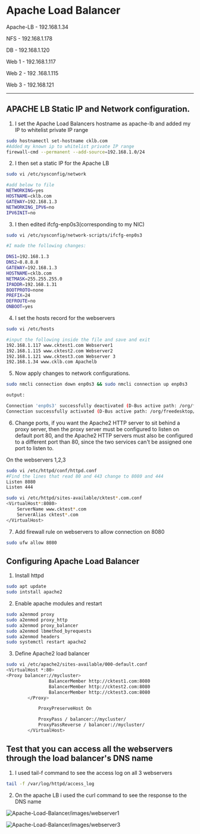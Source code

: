 # Apache Load Balancer

Apache-LB - 192.168.1.34

NFS - 192.168.1.178

DB - 192.168.1.120

Web 1 - 192.168.1.117

Web 2 - 192 .168.1.115

Web 3 - 192.168.121

---

## APACHE LB Static IP and Network configuration.

1. I set the Apache Load Balancers hostname as apache-lb and added my IP to whitelist private IP range

```bash
sudo hostnamectl set-hostname cklb.com
#Added my known ip to whitelist private IP range
firewall-cmd --permanent --add-source=192.168.1.0/24
```

2. I then set a static IP for the Apache LB

```bash
sudo vi /etc/sysconfig/network

#add below to file
NETWORKING=yes
HOSTNAME=cklb.com
GATEWAY=192.168.1.3
NETWORKING_IPV6=no
IPV6INIT=no
```

3. I then edited ifcfg-enp0s3(corresponding to my NIC)

```bash
sudo vi /etc/sysconfig/network-scripts/ifcfg-enp0s3

#I made the following changes:

DNS1=192.168.1.3
DNS2=8.8.8.8
GATEWAY=192.168.1.3
HOSTNAME=cklb.com
NETMASK=255.255.255.0
IPADDR=192.168.1.31
BOOTPROTO=none
PREFIX=24
DEFROUTE=no
ONBOOT=yes
```

4. I set the hosts record for the webservers

```bash
sudo vi /etc/hosts

#input the following inside the file and save and exit
192.168.1.117 www.cktest1.com Webserver1
192.168.1.115 www.cktest2.com Webserver2
192.168.1.121 www.cktest3.com Webserver 3
192.168.1.34 www.cklb.com Apachelb

```

5. Now apply changes to network configurations.

```bash
sudo nmcli connection down enp0s3 && sudo nmcli connection up enp0s3

output:

Connection 'enp0s3' successfully deactivated (D-Bus active path: /org/freedesktop/NetworkManager/ActiveConnection/1)
Connection successfully activated (D-Bus active path: /org/freedesktop/NetworkManager/ActiveConnection/4)
```

6. Change ports,  if you want the Apache2 HTTP server to sit behind a proxy server, then the proxy server must be configured to listen on default port 80, and the Apache2 HTTP servers must also be configured to a different port than 80, since the two services can't be assigned one port to listen to.

On the webservers 1,2,3 
```bash
sudo vi /etc/httpd/conf/httpd.conf
#Find the lines that read 80 and 443 change to 8080 and 444
Listen 8080
Listen 444
```

```bash
sudo vi /etc/httpd/sites-available/cktest*.com.conf
<VirtualHost*:8080>
    ServerName www.cktest*.com
    ServerAlias cktest*.com
</VirtualHost>
```

7. Add firewall rule on webservers to allow connection on 8080
```bash 
sudo ufw allow 8080
```

## Configuring Apache Load Balancer

1.  Install httpd
```bash 
sudo apt update
sudo intstall apache2
```

2.  Enable apache modules and restart
```bash
sudo a2enmod proxy
sudo a2enmod proxy_http
sudo a2enmod proxy_balancer
sudo a2enmod lbmethod_byrequests
sudo a2enmod headers
sudo systemctl restart apache2
```


3. Define Apache2 load balancer

```bash
sudo vi /etc/apache2/sites-available/000-default.conf
<VirtualHost *:80>
<Proxy balancer://mycluster>
    			BalancerMember http://cktest1.com:8080
    			BalancerMember http://cktest2.com:8080
    			BalancerMember http://cktest3.com:8080
		</Proxy>

    		ProxyPreserveHost On

    		ProxyPass / balancer://mycluster/
    		ProxyPassReverse / balancer://mycluster/
		</VirtualHost>
  ```



## Test that you can access all the webservers through the load balancer's DNS name 

1. I used tail-f command to see the access log on all 3 webservers

```bash
tail -f /var/log/httpd/access_log
```

2.  On the apache LB i used the curl command to see the response to the DNS name

![Apache-Load-Balancer/images/webserver1](https://github.com/chauntelkellar/Apache-Load-Balancer/webserver1.png)

![Apache-Load-Balancer/images/webserver3](https://github.com/chauntelkellar/Apache-Load-Balancer/webserver3.png)
